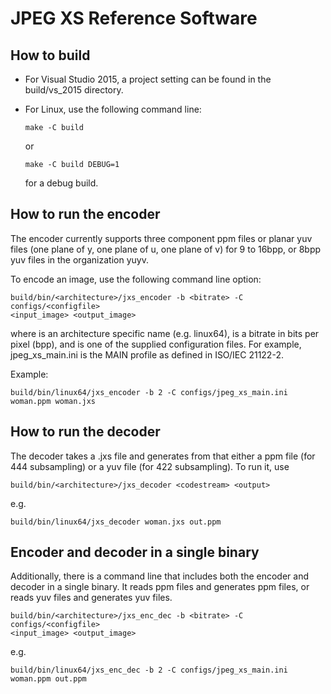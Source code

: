 # JPEG XS Reference Software #

## How to build ##

- For Visual Studio 2015, a project setting can be found in the
  build/vs_2015 directory.

- For Linux, use the following command line:

  `make -C build`
  
  or
  
  `make -C build DEBUG=1`
  
  for a debug build.

## How to run the encoder ##

The encoder currently supports three component ppm files or planar yuv
files (one plane of y, one plane of u, one plane of v) for 9 to 16bpp,
or 8bpp yuv files in the organization yuyv.

To encode an image, use the following command line option:

```
build/bin/<architecture>/jxs_encoder -b <bitrate> -C configs/<configfile>
<input_image> <output_image>
```


where <architecture> is an architecture specific name (e.g. linux64),
<bitrate> is a bitrate in bits per pixel (bpp), and <configfile> is one of the
supplied configuration files. For example, jpeg_xs_main.ini is the
MAIN profile as defined in ISO/IEC 21122-2.

Example:

```
build/bin/linux64/jxs_encoder -b 2 -C configs/jpeg_xs_main.ini
woman.ppm woman.jxs
```

## How to run the decoder ##

The decoder takes a .jxs file and generates from that either a ppm
file (for 444 subsampling) or a yuv file (for 422 subsampling). To
run it, use

`build/bin/<architecture>/jxs_decoder <codestream> <output>`

e.g.

`build/bin/linux64/jxs_decoder woman.jxs out.ppm`


## Encoder and decoder in a single binary ##

Additionally, there is a command line that includes both the encoder
and decoder in a single binary. It reads ppm files and generates ppm
files, or reads yuv files and generates yuv files.

```
build/bin/<architecture>/jxs_enc_dec -b <bitrate> -C configs/<configfile>
<input_image> <output_image>
```

e.g.

```
build/bin/linux64/jxs_enc_dec -b 2 -C configs/jpeg_xs_main.ini
woman.ppm out.ppm
```



